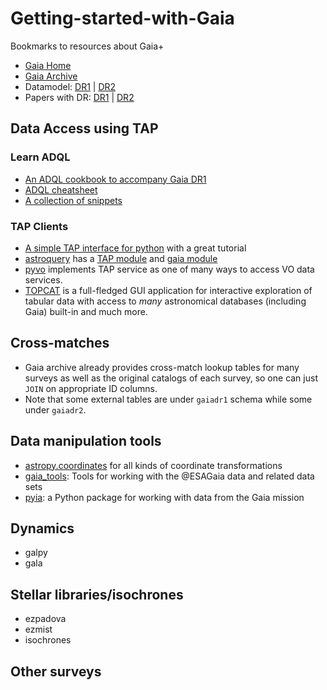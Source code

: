 # Getting-started-with-Gaia
Bookmarks to resources about Gaia+

- [Gaia Home](https://www.cosmos.esa.int/web/gaia/home)
- [Gaia Archive](https://gea.esac.esa.int/archive/)
- Datamodel: [DR1](https://gea.esac.esa.int/archive/documentation/GDR1/datamodel/index.html) | [DR2](https://gea.esac.esa.int/archive/documentation/GDR2/Gaia_archive/chap_datamodel/)
- Papers with DR: [DR1](https://www.cosmos.esa.int/web/gaia/dr1-papers) | [DR2](https://www.cosmos.esa.int/web/gaia/dr2-papers)



## Data Access using TAP

### Learn ADQL

- [An ADQL cookbook to accompany Gaia DR1](https://www.gaia.ac.uk/data/gaia-data-release-1/adql-cookbook)
- [ADQL cheatsheet](adql-cheatsheet.md)
- [A collection of snippets](gaia-adql-snippets.md)

### TAP Clients

- [A simple TAP interface for python](https://github.com/mfouesneau/tap) with a great tutorial
- [astroquery](https://astroquery.readthedocs.io/en/latest/) has a [TAP module](https://astroquery.readthedocs.io/en/latest/utils/tap.html) and [gaia module](https://astroquery.readthedocs.io/en/latest/gaia/gaia.html)
- [pyvo](http://github.com/pyvirtobs/pyvo) implements TAP service as one of many ways to access VO data services.
- [TOPCAT](http://www.star.bris.ac.uk/~mbt/topcat/) is a full-fledged GUI application for interactive exploration of tabular data with access to _many_ astronomical databases (including Gaia) built-in and much more.


## Cross-matches

- Gaia archive already provides cross-match lookup tables for many surveys as well as the original catalogs of each survey, so one can just `JOIN` on appropriate ID columns.
- Note that some external tables are under `gaiadr1` schema while some under `gaiadr2`.


## Data manipulation tools

- [astropy.coordinates](http://docs.astropy.org/en/stable/coordinates/) for all kinds of coordinate transformations
- [gaia_tools](https://github.com/jobovy/gaia_tools): Tools for working with the @ESAGaia data and related data sets
- [pyia](https://pyia.readthedocs.io/en/latest/): a Python package for working with data from the Gaia mission


## Dynamics

- galpy
- gala

## Stellar libraries/isochrones

- ezpadova
- ezmist
- isochrones


## Other surveys
